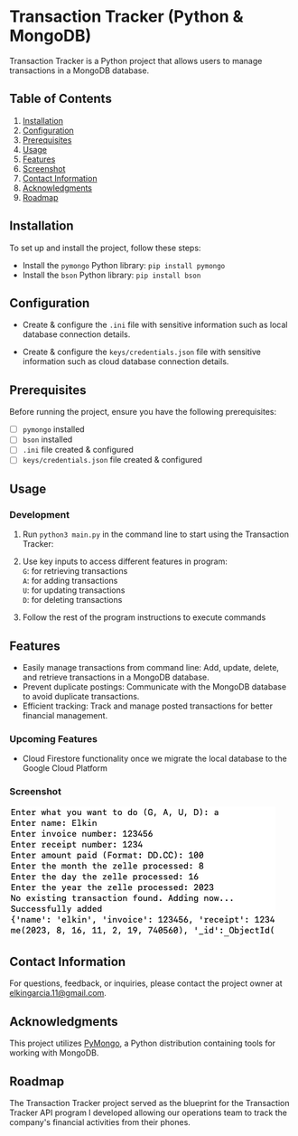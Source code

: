 # Transaction Tracker (Python & MongoDB)

Transaction Tracker is a Python project that allows users to manage transactions in a MongoDB database. 

## Table of Contents

1. [Installation](#installation)
2. [Configuration](#configuration)
3. [Prerequisites](#prerequisites)
4. [Usage](#usage)
5. [Features](#features)
6. [Screenshot](#screenshots)
7. [Contact Information](#contact-information)
8. [Acknowledgments](#acknowledgments)
8. [Roadmap](#roadmap)

## Installation
To set up and install the project, follow these steps:

- Install the `pymongo` Python library: 
`pip install pymongo`
- Install the `bson` Python library:
`pip install bson`

## Configuration

- Create & configure the `.ini` file with sensitive information such as local database connection details.

- Create & configure the `keys/credentials.json` file with sensitive information such as cloud database connection details.

## Prerequisites

Before running the project, ensure you have the following prerequisites:

- [ ] `pymongo` installed
- [ ] `bson` installed
- [ ] `.ini` file created & configured
- [ ]  `keys/credentials.json` file created & configured

## Usage

### Development

1. Run `python3 main.py` in the command line to start using the Transaction Tracker:

2. Use key inputs to access different features in program:  
 `G`: for retrieving transactions  
 `A`: for adding transactions  
 `U`: for updating transactions  
 `D`: for deleting transactions  

3. Follow the rest of the program instructions to execute commands

## Features

- Easily manage transactions from command line: Add, update, delete, and retrieve transactions in a MongoDB database.
- Prevent duplicate postings: Communicate with the MongoDB database to avoid duplicate transactions.
- Efficient tracking: Track and manage posted transactions for better financial management.

### Upcoming Features
- Cloud Firestore functionality once we migrate the local database to the Google Cloud Platform
### Screenshot

![Program Snippet](./image.png)

## Contact Information

For questions, feedback, or inquiries, please contact the project owner at [elkingarcia.11@gmail.com](mailto:elkingarcia.11@gmail.com).

## Acknowledgments

This project utilizes [PyMongo](https://pymongo.readthedocs.io/), a Python distribution containing tools for working with MongoDB.

## Roadmap

The Transaction Tracker project served as the blueprint for the Transaction Tracker API program I developed allowing our operations team to track the company's financial activities from their phones.
